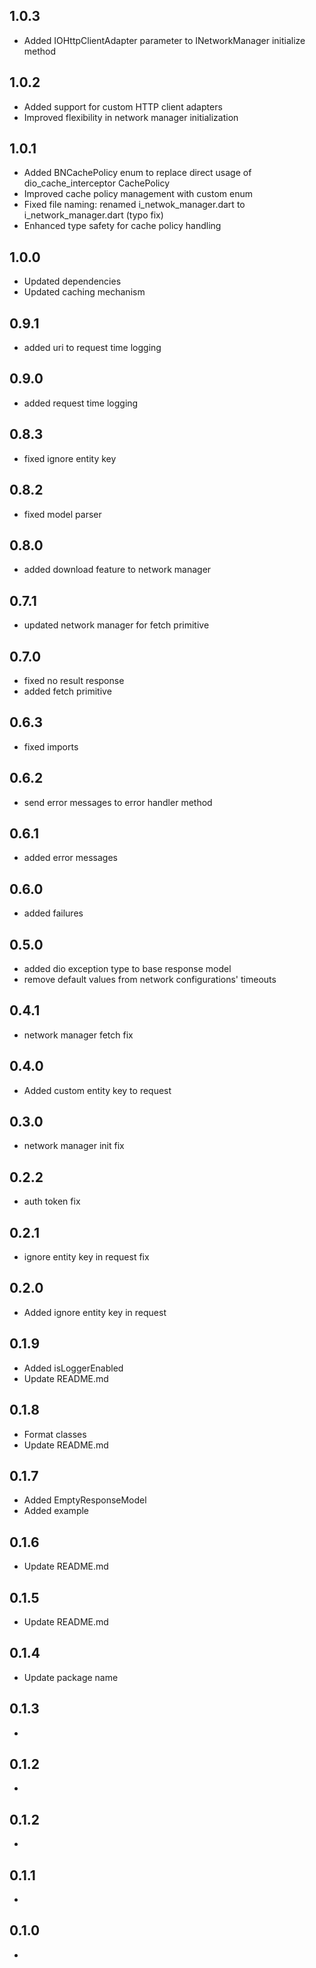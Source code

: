 ## 1.0.3

* Added IOHttpClientAdapter parameter to INetworkManager initialize method

## 1.0.2

* Added support for custom HTTP client adapters
* Improved flexibility in network manager initialization

## 1.0.1

* Added BNCachePolicy enum to replace direct usage of dio_cache_interceptor CachePolicy
* Improved cache policy management with custom enum
* Fixed file naming: renamed i_netwok_manager.dart to i_network_manager.dart (typo fix)
* Enhanced type safety for cache policy handling

## 1.0.0

* Updated dependencies
* Updated caching mechanism

## 0.9.1

* added uri to request time logging

## 0.9.0

* added request time logging

## 0.8.3

* fixed ignore entity key

## 0.8.2

* fixed model parser

## 0.8.0

* added download feature to network manager

## 0.7.1

* updated network manager for fetch primitive

## 0.7.0

* fixed no result response
* added fetch primitive

## 0.6.3

* fixed imports

## 0.6.2

* send error messages to error handler method

## 0.6.1

* added error messages

## 0.6.0

* added failures

## 0.5.0

* added dio exception type to base response model
* remove default values from network configurations' timeouts

## 0.4.1

* network manager fetch fix

## 0.4.0

* Added custom entity key to request

## 0.3.0

* network manager init fix

## 0.2.2

* auth token fix

## 0.2.1

* ignore entity key in request fix

## 0.2.0

* Added ignore entity key in request

## 0.1.9

* Added isLoggerEnabled
* Update README.md

## 0.1.8

* Format classes
* Update README.md

## 0.1.7

* Added EmptyResponseModel
* Added example

## 0.1.6

* Update README.md

## 0.1.5

* Update README.md

## 0.1.4

* Update package name

## 0.1.3

*

## 0.1.2

*

## 0.1.2

*

## 0.1.1

*

## 0.1.0

*
